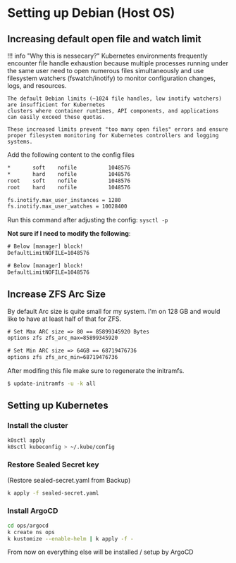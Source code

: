 # Setting up Debian (Host OS)

## Increasing default open file and watch limit

!!! info "Why this is nessecary?"
    Kubernetes environments frequently encounter file handle exhaustion because multiple processes running
    under the same user need to open numerous files simultaneously and use filesystem watchers (fswatch/inotify)
    to monitor configuration changes, logs, and resources.
    
    The default Debian limits (~1024 file handles, low inotify watchers) are insufficient for Kubernetes
    clusters where container runtimes, API components, and applications can easily exceed these quotas.
    
    These increased limits prevent "too many open files" errors and ensure proper filesystem monitoring for Kubernetes controllers and logging systems.

Add the following content to the config files

```txt title="/etc/security/limits.conf"
*       soft    nofile          1048576
*       hard    nofile          1048576
root    soft    nofile          1048576
root    hard    nofile          1048576
```

```txt title="/etc/sysctl.conf"
fs.inotify.max_user_instances = 1280
fs.inotify.max_user_watches = 10028400
```

Run this command after adjusting the config: `sysctl -p`

**Not sure if I need to modify the following**:

```txt title="/etc/systemd/system.conf"
# Below [manager] block!
DefaultLimitNOFILE=1048576
```

```txt title="/etc/systemd/user.conf"
# Below [manager] block!
DefaultLimitNOFILE=1048576
```

## Increase ZFS Arc Size

By default Arc size is quite small for my system. I'm on 128 GB and would like to have at least half of that for ZFS.

```txt title="/etc/modprobe.d/zfs.conf"
# Set Max ARC size => 80 == 85899345920 Bytes
options zfs zfs_arc_max=85899345920

# Set Min ARC size => 64GB == 68719476736
options zfs zfs_arc_min=68719476736
```

After modifing this file make sure to regenerate the initramfs.

```bash
$ update-initramfs -u -k all
```

## Setting up Kubernetes

### Install the cluster

```bash
k0sctl apply
k0sctl kubeconfig > ~/.kube/config
```

### Restore Sealed Secret key

(Restore sealed-secret.yaml from Backup)

```bash
k apply -f sealed-secret.yaml
```

### Install ArgoCD

```bash
cd ops/argocd
k create ns ops
k kustomize --enable-helm | k apply -f -
```

From now on everything else will be installed / setup by ArgoCD
